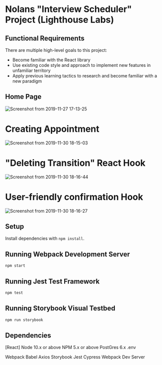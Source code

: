 # Nolans "Interview Scheduler" Project (Lighthouse Labs)

## Functional Requirements

There are multiple high-level goals to this project:

- Become familiar with the React library
- Use existing code style and approach to implement new features in unfamiliar territory
- Apply previous learning tactics to research and become familiar with a new paradigm

## Home Page
![Screenshot from 2019-11-27 17-13-25](https://user-images.githubusercontent.com/48977789/69908016-3731ea00-139e-11ea-9959-20ad66738a0d.png)
# Creating Appointment 
![Screenshot from 2019-11-30 18-15-03](https://user-images.githubusercontent.com/48977789/69908014-36995380-139e-11ea-834e-30fd59ef76ca.png)
# "Deleting Transition" React Hook 
![Screenshot from 2019-11-30 18-16-44](https://user-images.githubusercontent.com/48977789/69908011-36995380-139e-11ea-899e-ff465dad04dc.png)
# User-friendly confirmation Hook
![Screenshot from 2019-11-30 18-16-27](https://user-images.githubusercontent.com/48977789/69908012-36995380-139e-11ea-9c28-c905fc9bb587.png)


## Setup

Install dependencies with `npm install`.

## Running Webpack Development Server

```sh
npm start
```

## Running Jest Test Framework

```sh
npm test
```

## Running Storybook Visual Testbed

```sh
npm run storybook
```
## Dependencies
[React]
Node 10.x or above
NPM 5.x or above
PostGres 6.x
.env

Webpack
Babel
Axios
Storybook
Jest
Cypress
Webpack Dev Server


